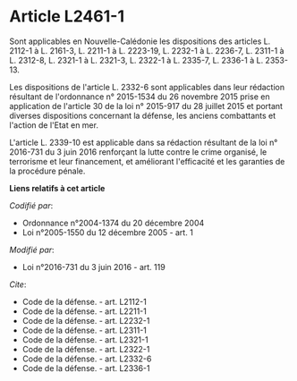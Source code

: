 # Article L2461-1

Sont applicables en Nouvelle-Calédonie les dispositions des articles L. 2112-1 à L. 2161-3, 
L. 2211-1 à L. 2223-19, L. 2232-1 à L. 2236-7, L. 2311-1 à L. 2312-8, L. 2321-1 à L. 2321-3, L. 2322-1 à L. 2335-7, L. 2336-1
à L. 2353-13. 

Les dispositions de l'article L. 2332-6 sont applicables dans leur rédaction résultant de l'ordonnance n° 2015-1534 du 26
novembre 2015 prise en application de l'article 30 de la loi n° 2015-917 du 28 juillet 2015 et portant diverses dispositions
concernant la défense, les anciens combattants et l'action de l'Etat en mer.

L'article L. 2339-10 est applicable dans sa rédaction résultant de la loi n° 2016-731 du 3 juin 2016 renforçant la lutte
contre le crime organisé, le terrorisme et leur financement, et améliorant l'efficacité et les garanties de la procédure
pénale.

**Liens relatifs à cet article**

_Codifié par_:

  - Ordonnance n°2004-1374 du 20 décembre 2004
  - Loi n°2005-1550 du 12 décembre 2005 - art. 1

_Modifié par_:

  - Loi n°2016-731 du 3 juin 2016 - art. 119

_Cite_:

  - Code de la défense. - art. L2112-1
  - Code de la défense. - art. L2211-1
  - Code de la défense. - art. L2232-1
  - Code de la défense. - art. L2311-1
  - Code de la défense. - art. L2321-1
  - Code de la défense. - art. L2322-1
  - Code de la défense. - art. L2332-6
  - Code de la défense. - art. L2336-1
